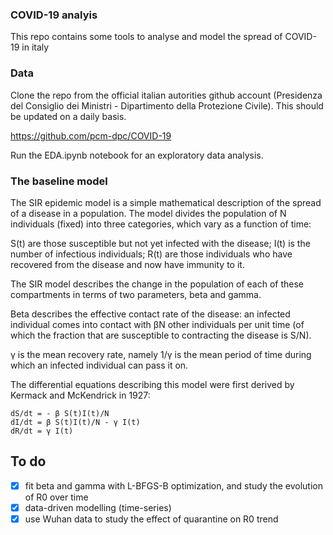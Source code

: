 ### COVID-19 analyis

This repo contains some tools to analyse and model the spread of COVID-19 in italy


### Data

Clone the repo from the official italian autorities github account (Presidenza del Consiglio dei Ministri - Dipartimento della Protezione Civile). This should be updated on a daily basis. 

https://github.com/pcm-dpc/COVID-19

Run the EDA.ipynb notebook for an exploratory data analysis.

### The baseline model


The SIR epidemic model is a simple mathematical description of the spread of a disease in a population. 
The model divides the population of N individuals (fixed) into three categories, which vary as a function of time:

S(t) are those susceptible but not yet infected with the disease;
I(t) is the number of infectious individuals;
R(t) are those individuals who have recovered from the disease and now have immunity to it.

The SIR model describes the change in the population of each of these compartments in terms of two parameters, beta and gamma. 

Beta describes the effective contact rate of the disease: an infected individual comes into contact 
with &beta;N other individuals per unit time (of which the fraction that are susceptible to contracting the disease is S/N). 

&gamma; is the mean recovery rate, namely 1/&gamma; is the mean period of time during which an infected individual can pass it on.

The differential equations describing this model were first derived by Kermack and McKendrick in 1927:

```
dS/dt = - β S(t)I(t)/N
dI/dt = β S(t)I(t)/N - γ I(t)
dR/dt = γ I(t)
```

## To do

- [x] fit beta and gamma with L-BFGS-B optimization, and study the evolution of R0 over time
- [x] data-driven modelling (time-series)
- [x] use Wuhan data to study the effect of quarantine on R0 trend
